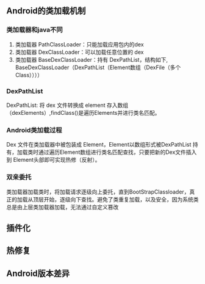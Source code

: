 
## Android的类加载机制
### 类加载器和java不同
1. 类加载器 PathClassLoader：只能加载应用包内的dex
2. 类加载器 DexClassLoader：可以加载任意位置的 dex
3. 类加载器 BaseDexClassLoader：持有 DexPathList，结构如下, BaseDexClassLoader（DexPathList（Element数组（DexFile（多个Class））））

### DexPathList
DexPathList: 将 dex 文件转换成 element 存入数组（dexElements）,findClass()是遍历Elements并进行类名匹配。

### Android类加载过程
Dex 文件在类加载器中被包装成 Element，Element以数组形式被DexPathList 持有，加载类时通过遍历Element数组进行类名匹配查找，只要把新的Dex文件插入到 Element头部即可实现热修（反射）。

### 双亲委托
类加载器加载类时，将加载请求逐级向上委托，直到BootStrapClassloader，真正的加载从顶层开始，逐级向下查找。避免了类重复加载，以及安全，因为系统类总是由上层类加载器加载，无法通过自定义篡改

## 插件化

## 热修复

## Android版本差异